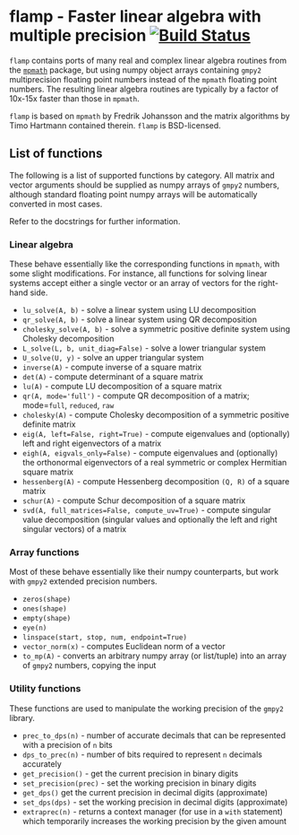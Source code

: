 
# flamp - Faster linear algebra with multiple precision [![Build Status](https://github.com/c-f-h/flamp/actions/workflows/python-package.yml/badge.svg)](https://github.com/c-f-h/flamp/actions/workflows/python-package.yml)

`flamp` contains ports of many real and complex linear algebra routines from
the [`mpmath`](https://mpmath.org/) package, but using numpy object arrays
containing `gmpy2` multiprecision floating point numbers instead of the
`mpmath` floating point numbers. The resulting linear algebra routines are
typically by a factor of 10x-15x faster than those in `mpmath`.

`flamp` is based on `mpmath` by Fredrik Johansson and the matrix algorithms
by Timo Hartmann contained therein. `flamp` is BSD-licensed.

## List of functions

The following is a list of supported functions by category. All matrix and
vector arguments should be supplied as numpy arrays of `gmpy2` numbers,
although standard floating point numpy arrays will be automatically converted
in most cases.

Refer to the docstrings for further information.

### Linear algebra

These behave essentially like the corresponding functions in `mpmath`, with
some slight modifications. For instance, all functions for solving linear
systems accept either a single vector or an array of vectors for the right-hand
side.

- `lu_solve(A, b)` - solve a linear system using LU decomposition
- `qr_solve(A, b)` - solve a linear system using QR decomposition
- `cholesky_solve(A, b)` - solve a symmetric positive definite system using Cholesky decomposition
- `L_solve(L, b, unit_diag=False)` - solve a lower triangular system
- `U_solve(U, y)` - solve an upper triangular system
- `inverse(A)` - compute inverse of a square matrix
- `det(A)` - compute determinant of a square matrix
- `lu(A)` - compute LU decomposition of a square matrix
- `qr(A, mode='full')` - compute QR decomposition of a matrix; mode=`full`, `reduced`, `raw`
- `cholesky(A)` - compute Cholesky decomposition of a symmetric positive definite matrix
- `eig(A, left=False, right=True)` - compute eigenvalues and (optionally) left and right eigenvectors of a matrix
- `eigh(A, eigvals_only=False)` - compute eigenvalues and (optionally) the orthonormal eigenvectors of a real symmetric or complex Hermitian square matrix
- `hessenberg(A)` - compute Hessenberg decomposition `(Q, R)` of a square matrix
- `schur(A)` - compute Schur decomposition of a square matrix
- `svd(A, full_matrices=False, compute_uv=True)` - compute singular value decomposition (singular values and optionally the left and right singular vectors) of a matrix

### Array functions

Most of these behave essentially like their numpy counterparts, but work with
`gmpy2` extended precision numbers.

- `zeros(shape)`
- `ones(shape)`
- `empty(shape)`
- `eye(n)`
- `linspace(start, stop, num, endpoint=True)`
- `vector_norm(x)` - computes Euclidean norm of a vector
- `to_mp(A)` - converts an arbitrary numpy array (or list/tuple) into an array of `gmpy2` numbers, copying the input

### Utility functions

These functions are used to manipulate the working precision of the `gmpy2` library.

- `prec_to_dps(n)` - number of accurate decimals that can be represented with a precision of `n` bits
- `dps_to_prec(n)` - number of bits required to represent `n` decimals accurately
- `get_precision()` - get the current precision in binary digits
- `set_precision(prec)` - set the working precision in binary digits
- `get_dps()` get the current precision in decimal digits (approximate)
- `set_dps(dps)` - set the working precision in decimal digits (approximate)
- `extraprec(n)` - returns a context manager (for use in a `with` statement) which temporarily increases the working precision by the given amount
